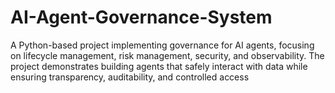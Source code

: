 # AI-Agent-Governance-System
A Python-based project implementing governance for AI agents, focusing on lifecycle management, risk management, security, and observability. The project demonstrates building agents that safely interact with data while ensuring transparency, auditability, and controlled access
